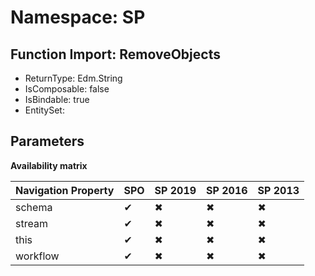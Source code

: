 # Namespace: SP

## Function Import: RemoveObjects

- ReturnType: Edm.String
- IsComposable: false
- IsBindable: true
- EntitySet: 

## Parameters

**Availability matrix**

Navigation Property | SPO | SP 2019 | SP 2016 | SP 2013
----------|-----|---------|---------|--------
schema | ✔ | ✖ | ✖ | ✖
stream | ✔ | ✖ | ✖ | ✖
this | ✔ | ✖ | ✖ | ✖
workflow | ✔ | ✖ | ✖ | ✖
